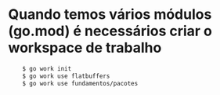 

# Quando temos vários módulos (go.mod) é necessários criar o workspace de trabalho

```bash
    $ go work init
    $ go work use flatbuffers
    $ go work use fundamentos/pacotes
```
